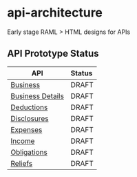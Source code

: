 
# api-architecture

Early stage RAML > HTML designs for APIs

## API Prototype Status

| API              | Status |
|------------------|:-------|
| [Business](https://htmlpreview.github.io/?https://github.com/hmrc/api-architecture/blob/master/business/business-compact.html)       | DRAFT  |
| [Business Details](https://htmlpreview.github.io/?https://github.com/hmrc/api-architecture/blob/master/business-details/business-details-compact.html) | DRAFT  |
| [Deductions](https://htmlpreview.github.io/?https://github.com/hmrc/api-architecture/blob/master/deductions/deductions-compact.html)       | DRAFT  |
| [Disclosures](https://htmlpreview.github.io/?https://github.com/hmrc/api-architecture/blob/master/deductions/disclosures-compact.html)       | DRAFT  |
| [Expenses](https://htmlpreview.github.io/?https://github.com/hmrc/api-architecture/blob/master/deductions/expenses-compact.html)       | DRAFT  |
| [Income](https://htmlpreview.github.io/?https://github.com/hmrc/api-architecture/blob/master/income/income-compact.html)       | DRAFT  |
| [Obligations](https://htmlpreview.github.io/?https://github.com/hmrc/api-architecture/blob/master/obligations/obligations-compact.html)      | DRAFT  |
| [Reliefs](https://htmlpreview.github.io/?https://github.com/hmrc/api-architecture/blob/master/reliefs/reliefs-compact.html)       | DRAFT  |
